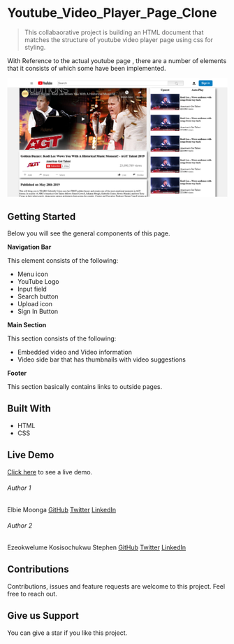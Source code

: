 # Youtube_Video_Player_Page_Clone

> This collabaorative project is building an HTML document that matches the structure of youtube video player page
using css for styling.

With Reference to the actual youtube page , there are a number of elements that it consists of which some have been implemented.

![screenshot](./assets/screenshot_img.png)

## Getting Started

Below you will see the general components of this page.

**Navigation Bar**

This element consists of the following:
* Menu icon
* YouTube Logo
* Input field
* Search button
* Upload icon
* Sign In Button

**Main Section**

This section consists of the following:
* Embedded video and Video information
* Video side bar that has thumbnails with video suggestions

**Footer**

This section basically contains links to outside pages.

## Built With

* HTML
* CSS

## Live Demo

[Click here](https://htmlpreview.github.io/?https://github.com/Elbie-em/Youtube_Video_Player_Page/blob/youtube_page_clone_feature_b/index.html) to see a live demo.

###### Author 1

Elbie Moonga
[GitHub](https://github.com/Elbie-em)
[Twitter](https://twitter.com/ElbieEm)
[LinkedIn](https://www.linkedin.com/in/elbie-moonga-253bbb12b/)

###### Author 2
Ezeokwelume Kosisochukwu Stephen
[GitHub](https://github.com/KossySteve)
[Twitter](https://twitter.com/EzeSteve3/)
[LinkedIn](https://www.linkedin.com/in/steve-ez-b090ba198/)

## Contributions

Contributions, issues and feature requests are welcome to this project. Feel free to reach out.

## Give us Support

You can give a star if you like this project.
